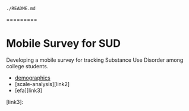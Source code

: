 `./README.md`

=========
# Mobile Survey for SUD

Developing a mobile survey for tracking Substance Use Disorder among college students.


- [demographics][link1]
- [scale-analysis][link2]  
- [efa][link3]

[link1]:
[link2]:
[link3]:

